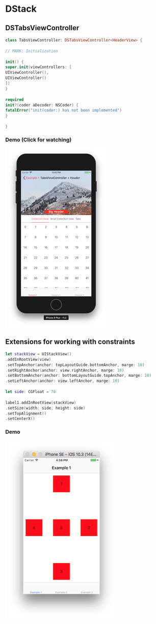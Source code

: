 # DStack

## DSTabsViewController

```swift
class TabsViewController: DSTabsViewController<HeaderView> {

// MARK: Initialization

init() {
super.init(viewControllers: [
UIViewController(),
UIViewController()
])
}

required
init?(coder aDecoder: NSCoder) {
fatalError("init(coder:) has not been implemented")
}

}
```
### Demo (Click for watching)

[![Watch the Demo](https://github.com/ErusaevAP/DStack/blob/master/Documentations/Images/DSTabsViewController.png)](https://youtu.be/w2z89Qp6E2k)

## Extensions for working with constraints

```swift
let stackView = UIStackView()
.addInRootView(view)
.setTopAnchor(anchor: topLayoutGuide.bottomAnchor, marge: 10)
.setRightAnchor(anchor: view.rightAnchor, marge: 10)
.setBottomAnchor(anchor: bottomLayoutGuide.topAnchor, marge: 10)
.setLeftAnchor(anchor: view.leftAnchor, marge: 10)

let side: CGFloat = 70

label1.addInRootView(stackView)
.setSize(width: side, height: side)
.setTopAlignment()
.setCenterX()
```

### Demo

![ScreenShotPortrait](https://github.com/ErusaevAP/DStack/blob/master/Documentations/Images/ScreenShotPortrait.png)
